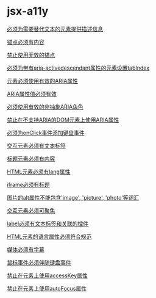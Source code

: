 # jsx-a11y
<!-- 
该文件是代码自动生成,请勿修改
-->
[必须为需要替代文本的元素提供描述信息](./alt-text.md)

[锚点必须有内容](./anchor-has-content.md)

[禁止使用无效的锚点](./anchor-is-valid.md)

[必须为带有aria-activedescendant属性的元素设置tabIndex](./aria-activedescendant-has-tabindex.md)

[元素必须使用有效的ARIA属性](./aria-props.md)

[ARIA属性值必须有效](./aria-proptypes.md)

[必须使用有效的非抽象ARIA角色](./aria-role.md)

[禁止在不支持ARIA的DOM元素上使用ARIA属性](./aria-unsupported-elements.md)

[必须为onClick事件添加键盘事件](./click-events-have-key-events.md)

[交互元素必须有文本标签](./control-has-associated-label.md)

[标题元素必须有内容](./heading-has-content.md)

[HTML元素必须有lang属性](./html-has-lang.md)

[iframe必须有标题](./iframe-has-title.md)

[图片的alt属性不能包含'image', 'picture', 'photo'等词汇](./img-redundant-alt.md)

[交互元素必须可聚焦](./interactive-supports-focus.md)

[label必须有文本标签和关联的控件](./label-has-associated-control.md)

[HTML元素的语言属性必须符合规范](./lang.md)

[媒体必须有字幕](./media-has-caption.md)

[鼠标事件必须伴随键盘事件](./mouse-events-have-key-events.md)

[禁止在元素上使用accessKey属性](./no-access-key.md)

[禁止在元素上使用autoFocus属性](./no-autofocus.md)
